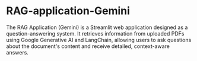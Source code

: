 # RAG-application-Gemini
The RAG Application (Gemini) is a Streamlit web application designed as a question-answering system. It retrieves information from uploaded PDFs using Google Generative AI and LangChain, allowing users to ask questions about the document's content and receive detailed, context-aware answers.
